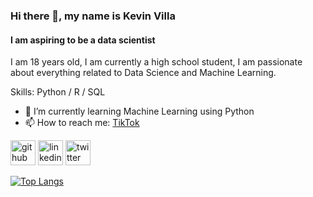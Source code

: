 ### Hi there 👋, my name is Kevin Villa
#### I am aspiring to be a data scientist
I am 18 years old, I am currently a high school student, I am passionate about everything related to Data Science and Machine Learning.

Skills: Python / R / SQL

- 🌱 I’m currently learning Machine Learning using Python 
- 📫 How to reach me: [TikTok](https://www.tiktok.com/@kevin01villa01) 


[<img src='https://cdn.jsdelivr.net/npm/simple-icons@3.0.1/icons/github.svg' alt='github' height='40'>](https://github.com/kevinvilla01)  [<img src='https://cdn.jsdelivr.net/npm/simple-icons@3.0.1/icons/linkedin.svg' alt='linkedin' height='40'>](https://www.linkedin.com/in/kevin-donaldo-villa-saldaña-9a9820228//)  [<img src='https://cdn.jsdelivr.net/npm/simple-icons@3.0.1/icons/twitter.svg' alt='twitter' height='40'>](https://twitter.com/@Kevhonnn)  

[![Top Langs](https://github-readme-stats.vercel.app/api/top-langs/?username=kevinvilla01)](https://github.com/anuraghazra/github-readme-stats)

